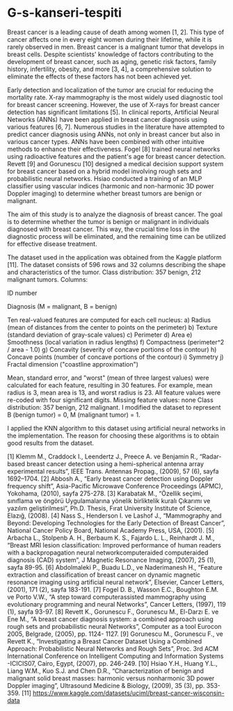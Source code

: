 # G-s-kanseri-tespiti
Breast cancer is a leading cause of death among women [1, 2]. This type of cancer affects one in every eight women during their lifetime, while it is rarely observed in men. Breast cancer is a malignant tumor that develops in breast cells. Despite scientists' knowledge of factors contributing to the development of breast cancer, such as aging, genetic risk factors, family history, infertility, obesity, and more [3, 4], a comprehensive solution to eliminate the effects of these factors has not been achieved yet.

Early detection and localization of the tumor are crucial for reducing the mortality rate. X-ray mammography is the most widely used diagnostic tool for breast cancer screening. However, the use of X-rays for breast cancer detection has significant limitations [5]. In clinical reports, Artificial Neural Networks (ANNs) have been applied in breast cancer diagnosis using various features [6, 7]. Numerous studies in the literature have attempted to predict cancer diagnosis using ANNs, not only in breast cancer but also in various cancer types. ANNs have been combined with other intuitive methods to enhance their effectiveness. Fogel [8] trained neural networks using radioactive features and the patient's age for breast cancer detection. Revett [9] and Gorunescu [10] designed a medical decision support system for breast cancer based on a hybrid model involving rough sets and probabilistic neural networks. Hsiao conducted a training of an MLP classifier using vascular indices (harmonic and non-harmonic 3D power Doppler imaging) to determine whether breast tumors are benign or malignant.

The aim of this study is to analyze the diagnosis of breast cancer. The goal is to determine whether the tumor is benign or malignant in individuals diagnosed with breast cancer. This way, the crucial time loss in the diagnostic process will be eliminated, and the remaining time can be utilized for effective disease treatment.

The dataset used in the application was obtained from the Kaggle platform [11]. The dataset consists of 596 rows and 32 columns describing the shape and characteristics of the tumor. Class distribution: 357 benign, 212 malignant tumors. Columns:

ID number

Diagnosis (M = malignant, B = benign)

Ten real-valued features are computed for each cell nucleus:
a) Radius (mean of distances from the center to points on the perimeter)
b) Texture (standard deviation of gray-scale values)
c) Perimeter
d) Area
e) Smoothness (local variation in radius lengths)
f) Compactness (perimeter^2 / area - 1.0)
g) Concavity (severity of concave portions of the contour)
h) Concave points (number of concave portions of the contour)
i) Symmetry
j) Fractal dimension ("coastline approximation")

Mean, standard error, and "worst" (mean of three largest values) were calculated for each feature, resulting in 30 features. For example, mean radius is 3, mean area is 13, and worst radius is 23. All feature values were re-coded with four significant digits. Missing feature values: none Class distribution: 357 benign, 212 malignant. I modified the dataset to represent B (benign tumor) = 0, M (malignant tumor) = 1.

I applied the KNN algorithm to this dataset using artificial neural networks in the implementation. The reason for choosing these algorithms is to obtain good results from the dataset.


[1] Klemm M., Craddock I., Leendertz J., Preece A. ve Benjamin R., “Radar-based breast cancer detection using a hemi-spherical antenna  array experimental results”, IEEE Trans. Antennas  Propag., (2009), 57 (6), sayfa 1692–1704. 
[2]  Abbosh  A.,  “Early  breast  cancer  detection  using  Doppler  frequency  shift”,  Asia-Pacific  Microwave Conference Proceedings (APMC), Yokohama, (2010), sayfa 275-278. 
[3] Karabatak M., “Özellik seçimi, sınıflama ve  öngörü Uygulamalarına yönelik birliktelik kuralı Çıkarımı ve yazılım geliştirilmesi”, Ph.D. Thesis, Fırat University Institute of Science, Elazığ, (2008). 
[4] Nass S.,  Henderson I. ve Lashof  J., “Mammography  and  Beyond: Developing  Technologies for  the Early  Detection  of  Breast  Cancer”,  National  Cancer  Policy  Board,  National  Academy  Press,  USA, (2001). 
[5]  Arbacha  L.,  Stolpenb  A.  H.,  Berbaum  K.  S.,  Fajardo  L.  L.,  Reinhardt  J.  M.,  “Breast  MRI  lesion classification:  Improved  performance  of  human  readers  with  a  backpropagation  neural  networkcomputeraided computeraided diagnosis (CAD) system”, J Magnetic  Resonance Imaging, (2007),  25 (1), sayfa 89-95. 
[6]  Abdolmaleki  P., Buadu  L.D., ve Naderimanesh  H., “Feature  extraction  and  classification  of  breast cancer  on  dynamic  magnetic  resonance  imaging  using  artificial  neural  network”,  Elsevier,  Cancer Letters, (2001), 171 (2), sayfa 183-191. 
[7]  Fogel  D.  B.,  Wasson  E.C.,  Boughton  E.M.  ve  Porto  V.W.,  “A  step  toward  computerassisted mammography using  evolutionary programming  and  neural Networks”, Cancer  Letters, (1997), 119 (1), sayfa 93-97. 
[8] Revett K., Gorunescu F., Gorunescu M., El-Darzı E. ve Ene M., “A breast cancer diagnosis system: a combined approach using rough sets  and  probabilistic neural  Networks”, Computer as a tool  Eurocon 2005, Belgrade, (2005), pp. 1124- 1127. 
[9] Gorunescu M., Gorunescu F., ve Revett K., “Investigating a Breast Cancer Dataset Using a Combined Approach: Probabilistic Neural Networks and Rough Sets”, Proc. 3rd ACM International Conference on Intelligent Computing and Information Systems -ICICIS07, Cairo, Egypt, (2007), pp. 246-249. 
[10]  Hsiao  Y.H.,  Huang  Y.L.,  Liang  W.M., Kuo  S.J.  and  Chen  D.R.,  “Characterization  of  benign  and malignant solid breast masses: harmonic versus nonharmonic 3D power Doppler imaging”, Ultrasound Medicine & Biology, (2009), 35 (3), pp. 353-359.
[11] https://www.kaggle.com/datasets/uciml/breast-cancer-wisconsin-data





